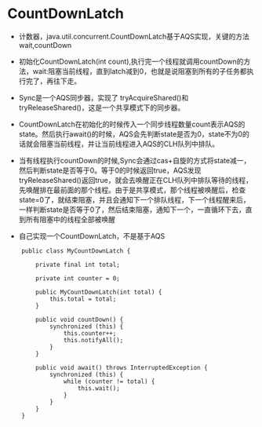 # CountDownLatch  

* 计数器，java.util.concurrent.CountDownLatch基于AQS实现，关键的方法wait,countDown  
* 初始化CountDownLatch(int count),执行完一个线程就调用countDown的方法，wait:阻塞当前线程，直到latch减到0，也就是说阻塞到所有的子任务都执行完了，再往下走。
* Sync是一个AQS同步器，实现了 tryAcquireShared()和tryReleaseShared()，这是一个共享模式下的同步器。
* CountDownLatch在初始化的时候传入一个同步线程数量count表示AQS的state。然后执行await()的时候，AQS会先判断state是否为0，state不为0的话就会阻塞当前线程，并让当前线程进入AQS的CLH队列中排队。
* 当有线程执行countDown的时候,Sync会通过cas+自旋的方式将state减一，然后判断state是否等于0。等于0的时候返回true，AQS发现tryReleaseShared()返回true，就会去唤醒正在CLH队列中排队等待的线程，先唤醒排在最前面的那个线程。由于是共享模式，那个线程被唤醒后，检查state=0了，就结束阻塞，并且会通知下一个排队线程，下一个线程醒来后，一样判断state是否等于0了，然后结束阻塞，通知下一个，一直循环下去，直到所有阻塞中的线程全部被唤醒

* 自己实现一个CountDownLatch，不是基于AQS  
  
```
    public class MyCountDownLatch {

        private final int total;

        private int counter = 0;

        public MyCountDownLatch(int total) {
            this.total = total;
        }

        public void countDown() {
            synchronized (this) {
                this.counter++;
                this.notifyAll();
            }
        }

        public void await() throws InterruptedException {
            synchronized (this) {
                while (counter != total) {
                    this.wait();
                }
            }
        }
    }

```